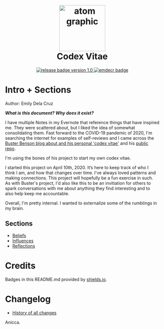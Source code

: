 <h1 align="center">
    <a href="https://emilydelacruz.com" target="_blank"><img src="https://emilydelacruz.com/files/connection.png" alt="atom graphic" width="150"></a>
    <br>
    Codex Vitae
</h1>

<p align="center">
    <a href="https://github.com/emdecr/edc/releases">
        <img src="https://img.shields.io/badge/release-v1.0-blue.svg" alt="release badge version 1.0">
    </a>
    <a href="https://emilydelacruz.com">
        <img src="https://img.shields.io/badge/%3C%2F%3E%20with%20%E2%99%A5%EF%B8%8E%20by-emdecr-red.svg" alt="emdecr badge">
    </a>
    
</p>

# Intro + Sections

Author: Emily Dela Cruz

_**What is this document? Why does it exist?**_

I have multiple Notes in my Evernote that reference things that have inspired me. They were scattered about, but I liked the idea of somewhat consolidating them. Fast forward to the COVID-19 pandemic of 2020, I'm searching the internet for examples of self-reviews and I came across the [Buster Benson blog about and his personal 'codex vitae'](https://busterbenson.com/blog/2012/11-28-codex-vitae/) and his [public repo](https://github.com/busterbenson/public).

I'm using the bones of his project to start my own codex vitae.

I started this project on April 10th, 2020. It’s here to keep track of who I think I am, and how that changes over time. I've always loved patterns and making connections. This project will hopefully be a fun exercise in such. As with Buster's project, I'd also like this to be an invitiation for others to spark conversations with me about anything they find interesting and to also help keep me accountable.

Overall, I'm pretty internal. I wanted to externalize some of the rumblings in my brain.

## Sections

- [Beliefs](https://github.com/emdecr/external/blob/master/beliefs.md)
- [Influences](https://github.com/emdecr/external/blob/master/influences.md)
- [Reflections](https://github.com/emdecr/external/blob/master/reflections.md)

# Credits

Badges in this README.md provided by [shields.io](https://shields.io/#your-badge).

# Changelog

- [History of all changes]()

Anicca.
